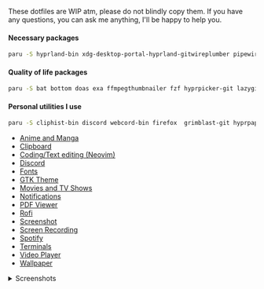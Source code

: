 These dotfiles are WIP atm, please do not blindly copy them. If you have any questions, you can ask me anything, I'll be happy to help you.

#### Necessary packages
```sh
paru -S hyprland-bin xdg-desktop-portal-hyprland-gitwireplumber pipewire qt5-wayland qt6-wayland polkit-gnome playerctl pamixer ffmpeg waybar-hyprland slurp wl-clipboard
```

#### Quality of life packages
```sh
paru -S bat bottom doas exa ffmpegthumbnailer fzf hyprpicker-git lazygit mlocate mpDris2 nautilus networkmanager nsxiv pavucontrol swappy starship wev zoxide zsh
```

#### Personal utilities I use
```sh
paru -S cliphist-bin discord webcord-bin firefox  grimblast-git hyprpaper-git mako mpv neovim neovide rofi-lbonn-wayland-git spotify-player tectonic texinfo texlive-bibtexextra texlive-bin texlive-core texlive-fontsextra texlive-formatsextra texlive-latexextra texlive-pictures texlive-science foot wezterm wf-recorder zathura zathura-pdf-mupdf phocus-gtk-theme-git ttf-blex-nerd-font-git
```

- [Anime and Manga](#Anime-and-Manga)
- [Clipboard](#Clipboard)
- [Coding/Text editing (Neovim)](#Coding)
- [Discord](#Discord)
- [Fonts](#Fonts)
- [GTK Theme](#GTK-Theme)
- [Movies and TV Shows](#Movies-and-TV-Shows)
- [Notifications](#Notifications)
- [PDF Viewer](#PDF-Viewer)
- [Rofi](#Rofi)
- [Screenshot](#Screenshot)
- [Screen Recording](#Screen-Recording)
- [Spotify](#Spotify)
- [Terminals](#Terminals)
- [Video Player](#Video-Player)
- [Wallpaper](#Wallpaper)

<details>
<summary>Screenshots</summary>

![image](https://user-images.githubusercontent.com/44473782/221352482-08b77efa-d6c8-474c-9d90-304876323bb0.png)

![image](https://user-images.githubusercontent.com/44473782/221352931-832e900c-a80f-408f-9963-e6067a45c55e.png)

![image](https://user-images.githubusercontent.com/44473782/221352263-0218f78e-23d2-4ddd-ac9c-87d107f93485.png)

![image](https://user-images.githubusercontent.com/44473782/221352299-bae6cfcd-c5b6-419f-84ae-e787587815ad.png)

![image](https://user-images.githubusercontent.com/44473782/221352287-11f9927f-d2e9-411a-bfd6-aac196daca5e.png)

![image](https://user-images.githubusercontent.com/44473782/221352342-a9e69a44-ddc7-4acd-9981-56809240b10a.png)

![image](https://user-images.githubusercontent.com/44473782/221352418-1ddfbbcd-495c-447e-b1fe-0a4d1efdb117.png)

![image](https://user-images.githubusercontent.com/44473782/221352540-04a8c00b-4d48-454e-8d8c-371e861224e7.png)

![image](https://user-images.githubusercontent.com/44473782/221352661-ccb208f6-dc48-4077-ba69-f423710a69b7.png)

![image](https://user-images.githubusercontent.com/44473782/221352705-cdcb9008-4912-4495-822c-1e0af363d8a3.png)

![image](https://user-images.githubusercontent.com/44473782/221352796-9d737b1a-df7d-4ffc-8442-7df102bb330e.png)

![image](https://user-images.githubusercontent.com/44473782/221352819-15018be7-263b-41bb-a13d-f03ef5707d0d.png)

![image](https://user-images.githubusercontent.com/44473782/221352880-d4a0fbac-2627-4725-959d-7db542c4ce90.png)

![image](https://user-images.githubusercontent.com/44473782/221352958-e6de120a-ca39-48fe-a617-8874dff85e13.png)

![image](https://user-images.githubusercontent.com/44473782/221353002-cc2cfe0b-be7b-4e4f-b88e-a1cfcf165502.png)
</details>
